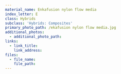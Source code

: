 ```yaml
---
material_name: Enkafusion nylon flow media
index_letter: E
class: Hybrids
subclass: 'Hybrids: Composites'
primary_photo_path: /ekafusion nylon flow media.jpg
additional_photos:
  - additional_photo_path:
links:
  - link_title:
    link_address:
files:
  - file_name:
    file_path:
---
```



